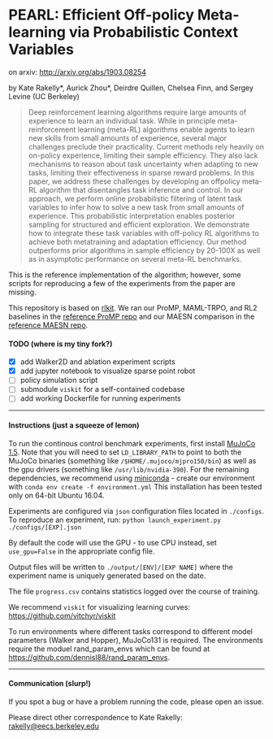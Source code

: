 # PEARL: Efficient Off-policy Meta-learning via Probabilistic Context Variables

on arxiv: http://arxiv.org/abs/1903.08254

by Kate Rakelly*, Aurick Zhou*, Deirdre Quillen, Chelsea Finn, and Sergey Levine (UC Berkeley)

> Deep reinforcement learning algorithms require large amounts of experience to learn an individual
task. While in principle meta-reinforcement learning (meta-RL) algorithms enable agents to learn
new skills from small amounts of experience, several major challenges preclude their practicality.
Current methods rely heavily on on-policy experience, limiting their sample efficiency. They also
lack mechanisms to reason about task uncertainty when adapting to new tasks, limiting their effectiveness
in sparse reward problems. In this paper, we address these challenges by developing an offpolicy meta-RL
algorithm that disentangles task inference and control. In our approach, we perform online probabilistic
filtering of latent task variables to infer how to solve a new task from small amounts of experience.
This probabilistic interpretation enables posterior sampling for structured and efficient exploration.
We demonstrate how to integrate these task variables with off-policy RL algorithms to achieve both metatraining
and adaptation efficiency. Our method outperforms prior algorithms in sample efficiency by 20-100X as well as
in asymptotic performance on several meta-RL benchmarks.

This is the reference implementation of the algorithm; however, some scripts for reproducing a few of the experiments from the paper are missing.

This repository is based on [rlkit](https://github.com/vitchyr/rlkit).
We ran our ProMP, MAML-TRPO, and RL2 baselines in the [reference ProMP repo](https://github.com/jonasrothfuss/ProMP) and our MAESN comparison in the [reference MAESN repo](https://github.com/RussellM2020/maesn_suite).

#### TODO (where is my tiny fork?)
- [x] add Walker2D and ablation experiment scripts
- [x] add jupyter notebook to visualize sparse point robot
- [ ] policy simulation script
- [ ] submodule `viskit` for a self-contained codebase
- [ ] add working Dockerfile for running experiments

--------------------------------------

#### Instructions (just a squeeze of lemon)

To run the continous control benchmark experiments, first install [MuJoCo 1.5](https://www.roboti.us/index.html).
Note that you will need to set `LD_LIBRARY_PATH` to point to both the MuJoCo binaries (something like `/$HOME/.mujoco/mjpro150/bin`) as well as the gpu drivers (something like `/usr/lib/nvidia-390`).
For the remaining dependencies, we recommend using [miniconda](https://docs.conda.io/en/latest/miniconda.html) - create our environment with `conda env create -f environment.yml`
This installation has been tested only on 64-bit Ubuntu 16.04.

Experiments are configured via `json` configuration files located in `./configs`. To reproduce an experiment, run:
`python launch_experiment.py ./configs/[EXP].json`

By default the code will use the GPU - to use CPU instead, set `use_gpu=False` in the appropriate config file.

Output files will be written to `./output/[ENV]/[EXP NAME]` where the experiment name is uniquely generated based on the date.

The file `progress.csv` contains statistics logged over the course of training.

We recommend `viskit` for visualizing learning curves: https://github.com/vitchyr/viskit

To run environments where different tasks correspond to different model parameters (Walker and Hopper), MuJoCo131 is required. 
The environments require the moduel rand_param_envs which can be found at https://github.com/dennisl88/rand_param_envs.

--------------------------------------
#### Communication (slurp!)

If you spot a bug or have a problem running the code, please open an issue.

Please direct other correspondence to Kate Rakelly: rakelly@eecs.berkeley.edu
